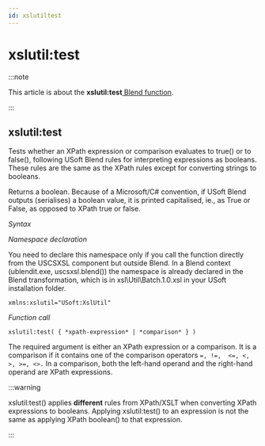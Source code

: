 ```yaml
---
id: xslutiltest
---
```


# xslutil:test




:::note

This article is about the **xslutil:test**[ Blend function](/Repositories/Blend_functions).

:::

## **xslutil:test**

Tests whether an XPath expression or comparison evaluates to true() or to false(), following USoft Blend rules for interpreting expressions as booleans. These rules are the same as the XPath rules except for converting strings to booleans.

Returns a boolean. Because of a Microsoft/C# convention, if USoft Blend outputs (serialises) a boolean value, it is printed capitalised, ie., as True or False, as opposed to XPath true or false.

*Syntax*

*Namespace declaration*

You need to declare this namespace only if you call the function directly from the USCSXSL component but outside Blend. In a Blend context (ublendit.exe, uscsxsl.blend()) the namespace is already declared in the Blend transformation, which is in xsl\\Util\\Batch.1.0.xsl in your USoft installation folder.

```
xmlns:xslutil="USoft:XslUtil"
```

*Function call*

```
xslutil:test( { *xpath-expression* | *comparison* } )
```

The required argument is either an XPath expression or a comparison. It is a comparison if it contains one of the comparison operators `=, !=,  <=, <, >, >=, <>.` In a comparison, both the left-hand operand and the right-hand operand are XPath expressions.


:::warning

xslutil:test() applies **different** rules from XPath/XSLT when converting XPath expressions to booleans. Applying xslutil:test() to an expression is not the same as applying XPath boolean() to that expression.

:::

 